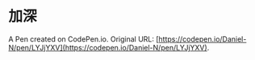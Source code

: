 # 加深

A Pen created on CodePen.io. Original URL: [https://codepen.io/Daniel-N/pen/LYJjYXV](https://codepen.io/Daniel-N/pen/LYJjYXV).

